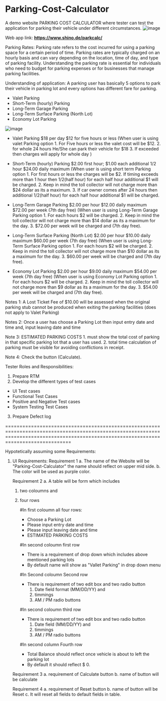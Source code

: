 # Parking-Cost-Calculator
A demo website PARKING COST CALCULATOR where tester can test the application for parking their vehicle under different circumstances.
![image](https://github.com/Anil-Kumar007/Parking-Cost-Calculator/assets/156831352/39941c5e-c21b-47ea-adf4-7a873cd61eb2)


Web app link:  **https://www.shino.de/parkcalc/**

Parking Rates:
Parking rate refers to the cost incurred for using a parking space for a certain period of time. Parking rates are typically charged on an hourly basis and can vary depending on the location, time of day, and type of parking facility. Understanding the parking rate is essential for individuals who need to budget for parking expenses or for businesses that manage parking facilities.


Understanding of application:
A parking user has basically 5 options to park their vehicle in parking lot and every options has different fare for parking.
- Valet Parking
- Short-Term (hourly) Parking
- Long-Term Garage Parking
- Long-Term Surface Parking (North Lot)
- Economy Lot Parking

![image](https://github.com/Anil-Kumar007/Parking-Cost-Calculator/assets/156831352/98a6d4c8-1517-4459-9fbd-8645c2fc761d)



- Valet Parking
$18 per day
$12 for five hours or less
(When user is using valet Parking option 
      1. For Five hours or less the valet cost will be $12.
      2. for whole 24 hours He/She can park their vehicle for $18
      3. If exceeded then charges will apply for whole day )


- Short-Term (hourly) Parking
$2.00 first hour; $1.00 each additional 1/2 hour
$24.00 daily maximum
(When user is using short term Parking option 
      1. For first hours or less the charges will be $2. If timing exceeds more than 1 hour then 1/2(half hour) for each half hour additional $1 will be charged.
      2. Keep in mind the toll collector will not charge more than $24 dollar as its a maximum.
      3. If car owner comes after 24 hours then additional 1/2(half hour) for each half hour additional $1 will be charged.

- Long-Term Garage Parking
$2.00 per hour
$12.00 daily maximum
$72.00 per week (7th day free)
(When user is using Long-Term Garage Parking option 
      1. For each hours $2 will be charged. 
      2. Keep in mind the toll collector will not charge more than $14 dollar as its a maximum for the day.
      3. $72.00 per week will be charged and  (7th day free).


- Long-Term Surface Parking (North Lot)
$2.00 per hour
$10.00 daily maximum
$60.00 per week (7th day free)
(When user is using Long-Term Surface Parking option 
      1. For each hours $2 will be charged. 
      2. Keep in mind the toll collector will not charge more than $10 dollar as its a maximum for the day.
      3. $60.00 per week will be charged and  (7th day free).

- Economy Lot Parking
$2.00 per hour
$9.00 daily maximum
$54.00 per week (7th day free)
(When user is using Economy Lot Parking option 
      1. For each hours $2 will be charged. 
      2. Keep in mind the toll collector will not charge more than $9 dollar as its a maximum for the day.
      3. $54.00 per week will be charged and  (7th day free).

Notes 1: A Lost Ticket Fee of $10.00 will be assessed when the original parking stub cannot be produced when exiting the parking facilities (does not apply to Valet Parking)

Notes 2: Once a user has choose a Parking Lot 
                     then input entry date and time and,
                     input leaving date and time

Note 3: ESTIMATED PARKING COSTS
                    1. must show the total cost of parking in that specific parking lot that a user has used.
                    2. total time calculation of parking must be visible for avoiding conflictions in receipt.

Note 4: Check the button (Calculate).

Tester Roles and Responsibilities:
1. Prepare RTM 
2. Develop the different types of test cases
- UI Test cases
- Functional Test Cases
- Positive and Negative Test cases
- System Testing Test Cases
3. Prepare Defect log

=========================================================================================================================================================================================

Hypotetically assuming some Requirements:
1. UI Requirements:
   Requirement 1
   a. The name of the Website will be "Parking-Cost-Calculator" the name should reflect on upper mid side.
   b. The color will be used as purple color.

   Requirement 2
   a. A table will be form which includes
      1. two coloumns and
      2. four rows

         #In first coloumn all four rows:
         - Choose a Parking Lot
         - Please input entry date and time
         - Please input leaving date and time
         - ESTIMATED PARKING COSTS

         #In second coloumn first row
         - There is a requirement of drop down which includes above mentioned parking lots
         - By default name will show as "Vallet Parking" in drop down menu
           
         #In Second coloumn Second row
         - There is requirement of two edit box and two radio button
           1. Date field format (MM/DD/YY) and
           2. timmings
           3. AM / PM radio buttons
          
         #In second coloumn third row
         - There is requirement of two edit box and two radio button
           1. Date field  (MM/DD/YY) and
           2. timmings
           3. AM / PM radio buttons
              
         #In second column Fourth row
         - Total Balance should reflect once vehicle is about to left the parking lot
         - By default it should reflect $ 0.

   Requirement 3
   a. requirement of Calculate button
   b. name of button will be calculate

   Requirement 4
   a. requirement of Reset button
   b. name of button will be Reset
   c. It will reset all fields to default fields in table.

